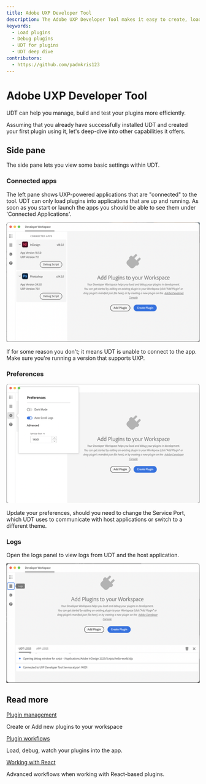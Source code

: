 ```yaml
---
title: Adobe UXP Developer Tool
description: The Adobe UXP Developer Tool makes it easy to create, load, debug, and package UXP-based plugins.
keywords:
  - Load plugins
  - Debug plugins
  - UDT for plugins
  - UDT deep dive
contributors:
  - https://github.com/padmkris123
---
```


# Adobe UXP Developer Tool

UDT can help you manage, build and test your plugins more efficiently. 

Assuming that you already have successfully installed UDT and created your first plugin using it, let's deep-dive into other capabilities it offers.


## Side pane
The side pane lets you view some basic settings within UDT.


### Connected apps

The left pane shows UXP-powered applications that are "connected" to the tool. UDT can only load plugins into applications that are up and running. As soon as you start or launch the apps you should be able to see them under 'Connected Applications'.

![Example of connected apps](./images/connected-apps.png)

If for some reason you don't; it means UDT is unable to connect to the app. Make sure you're running a version that supports UXP. 

### Preferences

![UDT gear icon sheet](./images/udt-gear-icon.png)

Update your preferences, should you need to change the Service Port, which UDT uses to communicate with host applications or switch to a different theme.


### Logs

Open the logs panel to view logs from UDT and the host application.

![UDT logs](./images/udt-logs.png)


## Read more

<DiscoverBlock slots="link, text"/>

[Plugin management](plugin-management/)

Create or Add new plugins to your workspace

<DiscoverBlock slots="link, text"/>

[Plugin workflows](plugin-workflows/)

Load, debug, watch your plugins into the app.

<DiscoverBlock slots="link, text"/>

[Working with React](working-with-react/)

Advanced workflows when working with React-based plugins.
